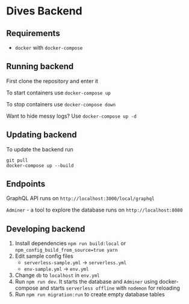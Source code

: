 # Dives Backend

## Requirements
* `docker` with `docker-compose`

## Running backend
First clone the repository and enter it 

To start containers use `docker-compose up`

To stop containers use `docker-compose down`

Want to hide messy logs? Use `docker-compose up -d`

## Updating backend

To update the backend run 
```
git pull
docker-compose up --build
```

## Endpoints

GraphQL API runs on `http://localhost:3000/local/graphql`

`Adminer` - a tool to explore the database runs on `http://localhost:8080`

## Developing backend

1. Install dependencies `npm run build:local` or `npm_config_build_from_source=true yarn`
2. Edit sample config files
    * `serverless-sample.yml` -> `serverless.yml`
    * `env-sample.yml` -> `env.yml`
3. Change `db` to `localhost` in `env.yml`
4. Run `npm run dev`. It starts the database and `Adminer` using docker-compose and starts `serverless offline` with `nodemon` for reloading
5. Run `npm run migration:run` to create empty database tables
